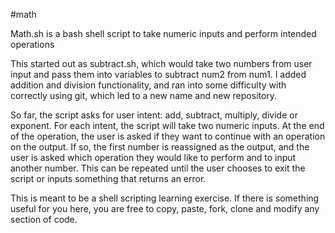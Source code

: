 #math

Math.sh is a bash shell script to take numeric inputs and perform
intended operations

This started out as subtract.sh, which would take two numbers from user
input and pass them into variables to subtract num2 from num1. I added
addition and division functionality, and ran into some difficulty with
correctly using git, which led to a new name and new repository.

So far, the script asks for user intent: add, subtract, multiply, divide
or exponent. For each intent, the script will take two numeric inputs.
At the end of the operation, the user is asked if they want to continue
with an operation on the output. If so, the first number is reassigned
as the output, and the user is asked which operation they would like to
perform and to input another number. This can be repeated until the user
chooses to exit the script or inputs something that returns an error.

This is meant to be a shell scripting learning exercise. If there is
something useful for you here, you are free to copy, paste, fork, clone
and modify any section of code.
